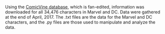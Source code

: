 Using the <a href="https://comicvine.gamespot.com/api/" target="_blank">ComicVine database</a>, which is fan-edited, information was downloaded for all 34,476 characters in Marvel and DC. Data were gathered at the end of April, 2017. The .txt files are the data for the Marvel and DC characters, and the .py files are those used to manipulate and analyze the data.

